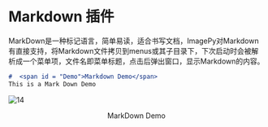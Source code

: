 # <span id = "Markdown">Markdown</span> 插件

MarkDown是一种标记语言，简单易读，适合书写文档，ImagePy对Markdown有直接支持，将Markdown文件拷贝到menus或其子目录下，下次启动时会被解析成一个菜单项，文件名即菜单标题，点击后弹出窗口，显示Markdown的内容。

```markdown
#  <span id = "Demo">Markdown Demo</span>
This is a Mark Down Demo
```
![14](http://idoc.imagepy.org/demoplugin/05.png)

<div align=center>MarkDown Demo</div><br>
